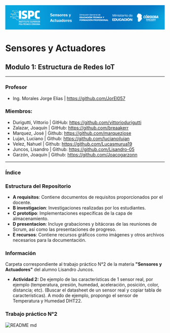 <img src="./E recursos/caratula.png">

# Sensores y Actuadores

## Modulo 1: Estructura de Redes IoT 

----------------------

### Profesor
- Ing. Morales Jorge Elias | https://github.com/JorEl057

### Miembros:
- Durigutti, Vittorio | GitHub: https://github.com/vittoriodurigutti
- Zalazar, Joaquín | GitHub: https://github.com/breaakerr
- Marquez, José | Github: https://github.com/marquezjose
- Lujan, Luciano | Github: https://github.com/lucianoilujan
- Velez, Nahuel | Github: https://github.com/Lucasmurua19
- Juncos, Lisandro | Github: https://github.com/Lisandro-05
- Garzón, Joaquín | Github: https://github.com/Joacogarzonn

----------------------

### Índice

### Estructura del Repositorio

- **A requisitos**: Contiene documentos de requisitos proporcionados por el docente.
- **B investigacion**: Investigaciones realizadas por los estudiantes.
- **C prototipo**: Implementaciones específicas de la capa de almacenamiento.
- **D presentacion**: Incluye grabaciones y bitácoras de las reuniones de Scrum, así como las presentaciones de progreso.
- **E recursos**: Contiene recursos gráficos como imágenes y otros archivos necesarios para la documentación.

### Información

Carpeta correspondiente al trabajo práctico N°2 de la materia **"Sensores y Actuadores"** del alumno Lisandro Juncos.

- **Actividad 2:** De ejemplo de las características de 1 sensor real, por ejemplo (temperatura, presión, humedad, aceleración, posición, color, distancia; etc). (Buscar el datasheet de un sensor real y copiar tabla de características). A modo de ejemplo, propongo el sensor de Temperatura y Humedad DHT22.

### Trabajo práctico N°2

![README md](https://github.com/user-attachments/assets/05dee66b-3136-42b5-8b73-9f2b4f8f90e2)
